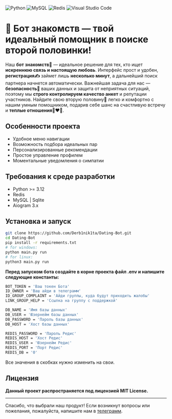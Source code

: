 ![Python](https://img.shields.io/badge/python-3670A0?style=for-the-badge&logo=python&logoColor=ffdd54)  ![MySQL](https://img.shields.io/badge/mysql-4479A1.svg?style=for-the-badge&logo=mysql&logoColor=white)  ![Redis](https://img.shields.io/badge/redis-%23DD0031.svg?style=for-the-badge&logo=redis&logoColor=white)  ![Visual Studio Code](https://img.shields.io/badge/Visual%20Studio%20Code-0078d7.svg?style=for-the-badge&logo=visual-studio-code&logoColor=white)

# 🩵 Бот знакомств — твой идеальный помощник в поиске второй половинки!

Наш **бот знакомств💖** — идеальное решение для тех, кто ищет __искреннюю связь и настоящую любовь__. Интерфейс прост и удобен, **регистрация✍️** займет лишь __несколько минут__, а дальнейший поиск партнера начнется автоматически. Важнейшая задача для нас — **безопасность**🔐 ваших данных и защита от неприятных ситуаций, поэтому мы __строго контролируем качество анкет__ и репутации участников. Найдите свою вторую половину💞 легко и комфортно с нашим умным помощником, подарив себе шанс на счастливую встречу и **теплые отношения**👩‍❤️‍👨.


## Особенности проекта
- Удобное меню навигации
- Возможность подбора идеальных пар
- Персонализированные рекомендации
- Простое управление профилем
- Моментальные уведомления о симпатии


## Требования к среде разработки
- Python >= 3.12
- Redis
- MySQL | Sqlite
- Aiogram 3.x


## Установка и запуск
```bash
git clone https://github.com/Derb1nik1ta/Dating-Bot.git
cd Dating-Bot
pip install -r requirements.txt
# for windows:
python main.py run
# for linux:
python3 main.py run
```

**Перед запуском бота создайте в корне проекта файл .env и напишите следующие константы:**
```bash
BOT_TOKEN = 'Ваш токен Бота'
ID_OWNER = 'Ваш айди в телеграмм'
ID_GROUP_COMPLAINT = 'Айди группы, куда будут приходить жалобы'
LINK_GROUP_HELP = 'Ссылка на группу с поддержкой'

DB_NAME = 'Имя базы данных'
DB_USER = 'Юзернейм базы данных'
DB_PASSWORD = 'Пароль базы данных'
DB_HOST = 'Хост базы данных'

REDIS_PASSWORD = 'Пароль Редис'
REDIS_HOST = 'Хост Редис'
REDIS_USER = 'Юзернейм Редис'
REDIS_PORT = 'Порт Редис'
REDIS_DB = '0'
```
Все значения в скобках нужно изменить на свои.


## Лицензия
**Данный проект распространяется под лицензией MIT License.**

---

Спасибо, что выбрали наш продукт! Если возникнут вопросы или пожелания, пожалуйста, напишите нам в [телеграмм](https://t.me/dfbffc).
